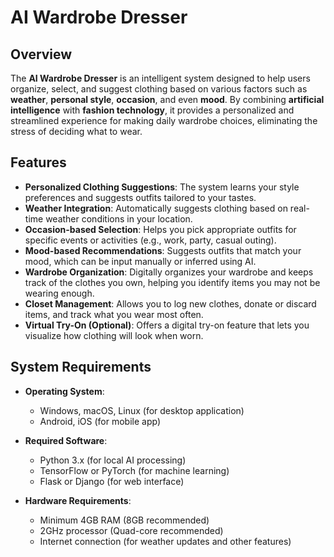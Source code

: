 # AI Wardrobe Dresser

## Overview

The **AI Wardrobe Dresser** is an intelligent system designed to help users organize, select, and suggest clothing based on various factors such as **weather**, **personal style**, **occasion**, and even **mood**. By combining **artificial intelligence** with **fashion technology**, it provides a personalized and streamlined experience for making daily wardrobe choices, eliminating the stress of deciding what to wear.

## Features

- **Personalized Clothing Suggestions**: The system learns your style preferences and suggests outfits tailored to your tastes.
- **Weather Integration**: Automatically suggests clothing based on real-time weather conditions in your location.
- **Occasion-based Selection**: Helps you pick appropriate outfits for specific events or activities (e.g., work, party, casual outing).
- **Mood-based Recommendations**: Suggests outfits that match your mood, which can be input manually or inferred using AI.
- **Wardrobe Organization**: Digitally organizes your wardrobe and keeps track of the clothes you own, helping you identify items you may not be wearing enough.
- **Closet Management**: Allows you to log new clothes, donate or discard items, and track what you wear most often.
- **Virtual Try-On (Optional)**: Offers a digital try-on feature that lets you visualize how clothing will look when worn.

## System Requirements

- **Operating System**: 
  - Windows, macOS, Linux (for desktop application) 
  - Android, iOS (for mobile app)
  
- **Required Software**:
  - Python 3.x (for local AI processing)
  - TensorFlow or PyTorch (for machine learning)
  - Flask or Django (for web interface)

- **Hardware Requirements**:
  - Minimum 4GB RAM (8GB recommended)
  - 2GHz processor (Quad-core recommended)
  - Internet connection (for weather updates and other features)


